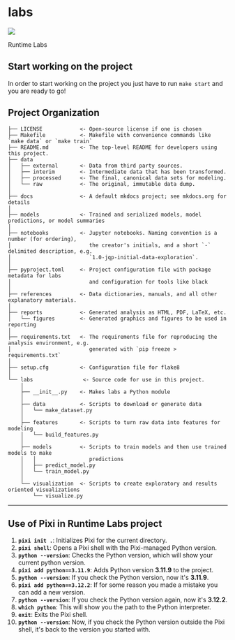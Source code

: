 # labs

<a target="_blank" href="https://cookiecutter-data-science.drivendata.org/">
    <img src="https://img.shields.io/badge/CCDS-Project%20template-328F97?logo=cookiecutter" />
</a>

Runtime Labs

## Start working on the project

In order to start working on the project you just have to run `make start` and you are ready to go!

## Project Organization

```
├── LICENSE            <- Open-source license if one is chosen
├── Makefile           <- Makefile with convenience commands like `make data` or `make train`
├── README.md          <- The top-level README for developers using this project.
├── data
│   ├── external       <- Data from third party sources.
│   ├── interim        <- Intermediate data that has been transformed.
│   ├── processed      <- The final, canonical data sets for modeling.
│   └── raw            <- The original, immutable data dump.
│
├── docs               <- A default mkdocs project; see mkdocs.org for details
│
├── models             <- Trained and serialized models, model predictions, or model summaries
│
├── notebooks          <- Jupyter notebooks. Naming convention is a number (for ordering),
│                         the creator's initials, and a short `-` delimited description, e.g.
│                         `1.0-jqp-initial-data-exploration`.
│
├── pyproject.toml     <- Project configuration file with package metadata for labs
│                         and configuration for tools like black
│
├── references         <- Data dictionaries, manuals, and all other explanatory materials.
│
├── reports            <- Generated analysis as HTML, PDF, LaTeX, etc.
│   └── figures        <- Generated graphics and figures to be used in reporting
│
├── requirements.txt   <- The requirements file for reproducing the analysis environment, e.g.
│                         generated with `pip freeze > requirements.txt`
│
├── setup.cfg          <- Configuration file for flake8
│
└── labs                <- Source code for use in this project.
    │
    ├── __init__.py    <- Makes labs a Python module
    │
    ├── data           <- Scripts to download or generate data
    │   └── make_dataset.py
    │
    ├── features       <- Scripts to turn raw data into features for modeling
    │   └── build_features.py
    │
    ├── models         <- Scripts to train models and then use trained models to make
    │   │                 predictions
    │   ├── predict_model.py
    │   └── train_model.py
    │
    └── visualization  <- Scripts to create exploratory and results oriented visualizations
        └── visualize.py
```

--------

## Use of Pixi in Runtime Labs project

1. **`pixi init .`**: Initializes Pixi for the current directory.
2. **`pixi shell`**: Opens a Pixi shell with the Pixi-managed Python version.
3. **`python --version`**: Checks the Python version, which will show your current python version.
4. **`pixi add python==3.11.9`**: Adds Python version **3.11.9** to the project.
5. **`python --version`**: If you check the Python version, now it's **3.11.9**.
6. **`pixi add python==3.12.2`**: If for some reason you made a mistake you can add a new version.
7. **`python --version`**: If you check the Python version again, now it's **3.12.2**.
8. **`which python`**: This will show you the path to the Python interpreter.
9. **`exit`**: Exits the Pixi shell.
10. **`python --version`**: Now, if you check the Python version outside the Pixi shell, it's back to the version you started with. 

